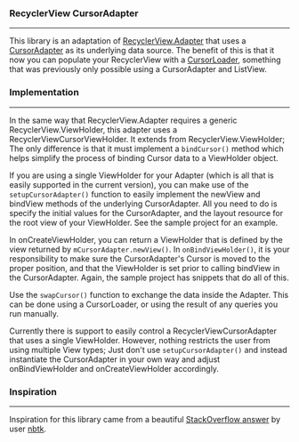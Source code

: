 ### RecyclerView CursorAdapter  
---
This library is an adaptation of [RecyclerView.Adapter](http://developer.android.com/intl/pt-br/reference/android/support/v7/widget/RecyclerView.Adapter.html) that uses a [CursorAdapter](http://developer.android.com/intl/pt-br/reference/android/widget/CursorAdapter.html) as its underlying data source. The benefit of this is that it now you can populate your RecyclerView with a [CursorLoader](http://developer.android.com/intl/pt-br/reference/android/content/CursorLoader.html), something that was previously only possible using a CursorAdapter and ListView.


### Implementation
---
In the same way that RecyclerView.Adapter requires a generic RecyclerView.ViewHolder, this adapter uses a RecyclerViewCursorViewHolder. It extends from RecyclerView.ViewHolder; The only difference is that it must implement a `bindCursor()` method which helps simplify the process of binding Cursor data to a ViewHolder object.

If you are using a single ViewHolder for your Adapter (which is all that is easily supported in the current version), you can make use of the `setupCursorAdapter()` function to easily implement the newView and bindView methods of the underlying CursorAdapter. All you need to do is specify the initial values for the CursorAdapter, and the layout resource for the root view of your ViewHolder. See the sample project for an example.

In onCreateViewHolder, you can return a ViewHolder that is defined by the view returned by `mCursorAdapter.newView()`. In `onBindViewHolder()`, it is your responsibility to make sure the CursorAdapter's Cursor is moved to the proper position, and that the ViewHolder is set prior to calling bindView in the CursorAdapter. Again, the sample project has snippets that do all of this.

Use the `swapCursor()` function to exchange the data inside the Adapter. This can be done using a CursorLoader, or using the result of any queries you run manually.

Currently there is support to easily control a RecyclerViewCursorAdapter that uses a single ViewHolder. However, nothing restricts the user from using multiple View types; Just don't use `setupCursorAdapter()` and instead instantiate the CursorAdapter in your own way and adjust onBindViewHolder and onCreateViewHolder accordingly.

### Inspiration
---
Inspiration for this library came from a beautiful [StackOverflow answer](http://stackoverflow.com/a/27732748/3131147) by user [nbtk](http://stackoverflow.com/users/1371730/nbtk).

